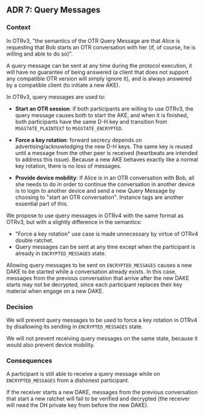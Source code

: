 ## ADR 7: Query Messages

### Context

In OTRv3, "the semantics of the OTR Query Message are that Alice is requesting
that Bob starts an OTR conversation with her (if, of course, he is willing and
able to do so)".

A query message can be sent at any time during the protocol execution, it will
have no guarantee of being answered (a client that does not support any
compatible OTR version will simply ignore it), and is always answered by a
compatible client (to initiate a new AKE).

In OTRv3, query messages are used to:

  * **Start an OTR session**: if both participants are willing to use OTRv3,
    the query message causes both to start the AKE, and when it is finished,
    both participants have the same D-H key and transition from
    `MSGSTATE_PLAINTEXT` to `MSGSTATE_ENCRYPTED`.

  * **Force a key rotation**: forward secrecy depends on
    advertising/acknowledging the new D-H keys. The same key is reused until a
    message from the other peer is received (heartbeats are intended to address
    this issue). Because a new AKE behaves exactly like a normal key rotation,
    there is no loss of messages.

  * **Provide device mobility**: If Alice is in an OTR conversation with Bob,
    all she needs to do in order to continue the conversation in another device
    is to login to another device and send a new Query Message by choosing to
    "start an OTR conversation". Instance tags are another essential part of
    this.

We propose to use query messages in OTRv4 with the same format as OTRv3, but
with a slightly difference in the semantics:

* "Force a key rotation" use case is made unnecessary by virtue of OTRv4
  double ratchet.
* Query messages can be sent at any time except when the participant is already
  in `ENCRYPTED_MESSAGES` state.

Allowing query messages to be sent on `ENCRYPTED_MESSAGES` causes a new DAKE
to be started while a conversation already exists. In this case, messages from
the previous conversation that arrive after the new DAKE starts may not be
decrypted, since each participant replaces their key material when engage on a
new DAKE.

### Decision

We will prevent query messages to be used to force a key rotation in OTRv4
by disallowing its sending in `ENCRYPTED_MESSAGES` state.

We will not prevent receiving query messages on the same state, because it would
also prevent device mobility.

### Consequences

A participant is still able to receive a query message while on
`ENCRYPTED_MESSAGES` from a dishonest participant.

If the receiver starts a new DAKE, messages from the previous conversation
that start a new ratchet will fail to be verified and decrypted (the receiver
will need the DH private key from before the new DAKE).